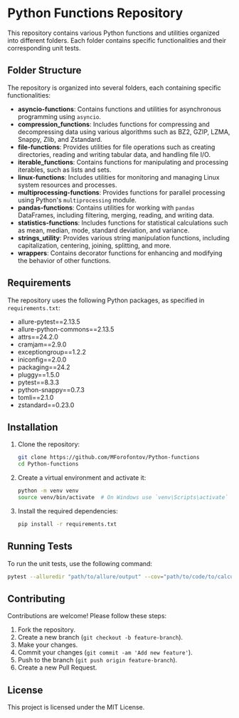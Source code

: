 # Python Functions Repository

This repository contains various Python functions and utilities organized into different folders. Each folder contains specific functionalities and their corresponding unit tests.

## Folder Structure

The repository is organized into several folders, each containing specific functionalities:

- **asyncio-functions**: Contains functions and utilities for asynchronous programming using `asyncio`.
- **compression_functions**: Includes functions for compressing and decompressing data using various algorithms such as BZ2, GZIP, LZMA, Snappy, Zlib, and Zstandard.
- **file-functions**: Provides utilities for file operations such as creating directories, reading and writing tabular data, and handling file I/O.
- **iterable_functions**: Contains functions for manipulating and processing iterables, such as lists and sets.
- **linux-functions**: Includes utilities for monitoring and managing Linux system resources and processes.
- **multiprocessing-functions**: Provides functions for parallel processing using Python's `multiprocessing` module.
- **pandas-functions**: Contains utilities for working with `pandas` DataFrames, including filtering, merging, reading, and writing data.
- **statistics-functions**: Includes functions for statistical calculations such as mean, median, mode, standard deviation, and variance.
- **strings_utility**: Provides various string manipulation functions, including capitalization, centering, joining, splitting, and more.
- **wrappers**: Contains decorator functions for enhancing and modifying the behavior of other functions.

## Requirements

The repository uses the following Python packages, as specified in `requirements.txt`:
- allure-pytest==2.13.5
- allure-python-commons==2.13.5
- attrs==24.2.0
- cramjam==2.9.0
- exceptiongroup==1.2.2
- iniconfig==2.0.0
- packaging==24.2
- pluggy==1.5.0
- pytest==8.3.3
- python-snappy==0.7.3
- tomli==2.1.0
- zstandard==0.23.0

## Installation

1. Clone the repository:
    ```sh
    git clone https://github.com/MForofontov/Python-functions
    cd Python-functions
    ```

2. Create a virtual environment and activate it:
    ```sh
    python -m venv venv
    source venv/bin/activate  # On Windows use `venv\Scripts\activate`
    ```

3. Install the required dependencies:
    ```sh
    pip install -r requirements.txt
    ```

## Running Tests

To run the unit tests, use the following command:
```sh
pytest --alluredir "path/to/allure/output" --cov="path/to/code/to/calculate/cov" --cov-report=xml:"path/to/xml/output
```

## Contributing

Contributions are welcome! Please follow these steps:
1. Fork the repository.
2. Create a new branch (`git checkout -b feature-branch`).
3. Make your changes.
4. Commit your changes (`git commit -am 'Add new feature'`).
5. Push to the branch (`git push origin feature-branch`).
6. Create a new Pull Request.

## License

This project is licensed under the MIT License.
